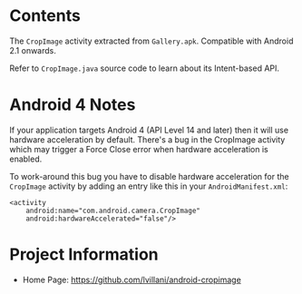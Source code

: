 Contents
========

The `CropImage` activity extracted from `Gallery.apk`. Compatible with Android
2.1 onwards.

Refer to `CropImage.java` source code to learn about its Intent-based API.




Android 4 Notes
===============

If your application targets Android 4 (API Level 14 and later) then it will use
hardware acceleration by default. There's a bug in the CropImage activity which
may trigger a Force Close error when hardware acceleration is enabled.

To work-around this bug you have to disable hardware acceleration for the
`CropImage` activity by adding an entry like this in your `AndroidManifest.xml`:

    <activity
        android:name="com.android.camera.CropImage"
        android:hardwareAccelerated="false"/>




Project Information
===================

 * Home Page: https://github.com/lvillani/android-cropimage
